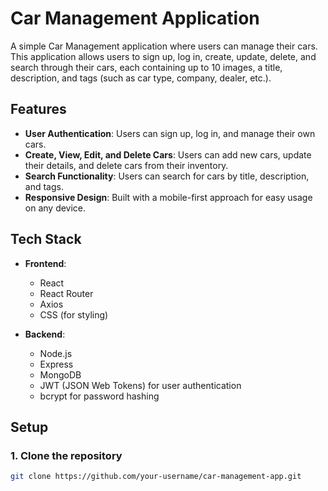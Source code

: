 # Car Management Application

A simple Car Management application where users can manage their cars. This application allows users to sign up, log in, create, update, delete, and search through their cars, each containing up to 10 images, a title, description, and tags (such as car type, company, dealer, etc.).

## Features

- **User Authentication**: Users can sign up, log in, and manage their own cars.
- **Create, View, Edit, and Delete Cars**: Users can add new cars, update their details, and delete cars from their inventory.
- **Search Functionality**: Users can search for cars by title, description, and tags.
- **Responsive Design**: Built with a mobile-first approach for easy usage on any device.

## Tech Stack

- **Frontend**:
  - React
  - React Router
  - Axios
  - CSS (for styling)

- **Backend**:
  - Node.js
  - Express
  - MongoDB
  - JWT (JSON Web Tokens) for user authentication
  - bcrypt for password hashing

## Setup

### 1. Clone the repository

```bash
git clone https://github.com/your-username/car-management-app.git
